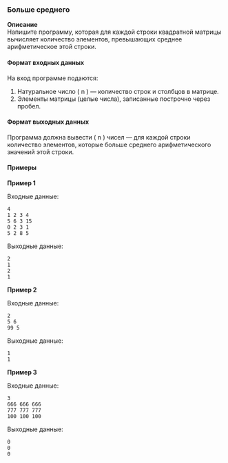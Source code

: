 ### Больше среднего

**Описание**  
Напишите программу, которая для каждой строки квадратной матрицы вычисляет количество элементов, превышающих среднее арифметическое этой строки.

#### Формат входных данных
На вход программе подаются:
1. Натуральное число \( n \) — количество строк и столбцов в матрице.
2. Элементы матрицы (целые числа), записанные построчно через пробел.

#### Формат выходных данных
Программа должна вывести \( n \) чисел — для каждой строки количество элементов, которые больше среднего арифметического значений этой строки.

#### Примеры

**Пример 1**

Входные данные:
```
4
1 2 3 4
5 6 3 15
0 2 3 1
5 2 8 5
```

Выходные данные:
```
2
1
2
1
```

**Пример 2**

Входные данные:
```
2
5 6
99 5
```

Выходные данные:
```
1
1
```

**Пример 3**

Входные данные:
```
3
666 666 666
777 777 777
100 100 100
```

Выходные данные:
```
0
0
0
```

